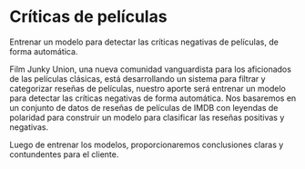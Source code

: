 # Críticas de películas

Entrenar un modelo para detectar las críticas negativas  de películas, de forma automática.

Film Junky Union, una nueva comunidad vanguardista para los aficionados de las películas clásicas, está desarrollando un sistema para filtrar y categorizar reseñas de películas, nuestro aporte será entrenar un modelo para detectar las críticas negativas de forma automática. Nos basaremos en un conjunto de datos de reseñas de películas de IMDB con leyendas de polaridad para construir un modelo para clasificar las reseñas positivas y negativas.

Luego de entrenar los modelos, proporcionaremos conclusiones claras y contundentes para el cliente.
